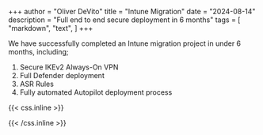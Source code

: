 +++
author = "Oliver DeVito"
title = "Intune Migration"
date = "2024-08-14"
description = "Full end to end secure deployment in 6 months"
tags = [
    "markdown",
    "text",
]
+++

We have successfully completed an Intune migration project in under 6 months, including;

1. Secure IKEv2 Always-On VPN
2. Full Defender deployment
3. ASR Rules
4. Fully automated Autopilot deployment process

{{< css.inline >}}
<style>
.canon { background: white; width: 100%; height: auto; }
</style>
{{< /css.inline >}}
